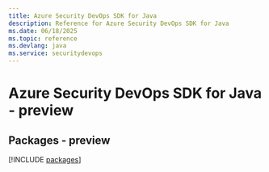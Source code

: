 ```yaml
---
title: Azure Security DevOps SDK for Java
description: Reference for Azure Security DevOps SDK for Java
ms.date: 06/18/2025
ms.topic: reference
ms.devlang: java
ms.service: securitydevops
---
```

# Azure Security DevOps SDK for Java - preview
## Packages - preview
[!INCLUDE [packages](security-devops-index.md)]